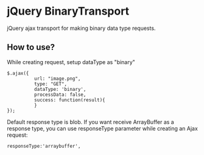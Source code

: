 jQuery BinaryTransport
==========

jQuery ajax transport for making binary data type requests.

How to use?
--------------

While creating request, setup dataType as "binary"

	$.ajax({
			  url: "image.png",
			  type: "GET",
			  dataType: 'binary',
			  processData: false,
			  success: function(result){
			  }
	});				

Default response type is blob. If you want receive ArrayBuffer as a response type, you can use responseType parameter while creating an Ajax request:

`responseType:'arraybuffer',`